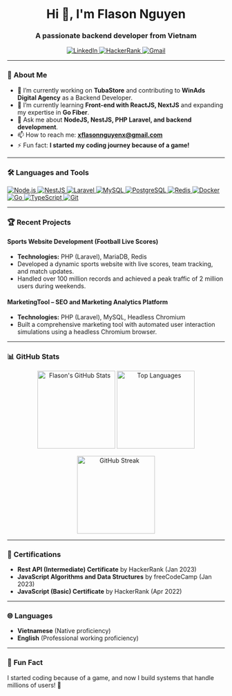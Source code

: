 <h1 align="center">Hi 👋, I'm Flason Nguyen</h1>
<h3 align="center">A passionate backend developer from Vietnam</h3>

<p align="center">
  <a href="https://linkedin.com/in/flasonnguyen" target="blank">
    <img src="https://img.shields.io/badge/LinkedIn-0077B5?style=for-the-badge&logo=linkedin&logoColor=white" alt="LinkedIn" />
  </a>
  <a href="https://www.hackerrank.com/@flasonnguyen" target="blank">
    <img src="https://img.shields.io/badge/HackerRank-2EC866?style=for-the-badge&logo=hackerrank&logoColor=white" alt="HackerRank" />
  </a>
  <a href="mailto:xflasonnguyenx@gmail.com" target="blank">
    <img src="https://img.shields.io/badge/Gmail-D14836?style=for-the-badge&logo=gmail&logoColor=white" alt="Gmail" />
  </a>
</p>

---

### 🚀 **About Me**

- 🔭 I’m currently working on **TubaStore** and contributing to **WinAds Digital Agency** as a Backend Developer.
- 🌱 I’m currently learning **Front-end with ReactJS, NextJS** and expanding my expertise in **Go Fiber**.
- 💬 Ask me about **NodeJS, NestJS, PHP Laravel, and backend development**.
- 📫 How to reach me: **xflasonnguyenx@gmail.com**
- ⚡ Fun fact: **I started my coding journey because of a game!**

---

### 🛠️ **Languages and Tools**

<p align="left">
  <a href="https://nodejs.org" target="_blank" rel="noreferrer">
    <img src="https://img.shields.io/badge/Node.js-339933?style=for-the-badge&logo=nodedotjs&logoColor=white" alt="Node.js" />
  </a>
  <a href="https://nestjs.com/" target="_blank" rel="noreferrer">
    <img src="https://img.shields.io/badge/NestJS-E0234E?style=for-the-badge&logo=nestjs&logoColor=white" alt="NestJS" />
  </a>
  <a href="https://laravel.com/" target="_blank" rel="noreferrer">
    <img src="https://img.shields.io/badge/Laravel-FF2D20?style=for-the-badge&logo=laravel&logoColor=white" alt="Laravel" />
  </a>
  <a href="https://www.mysql.com/" target="_blank" rel="noreferrer">
    <img src="https://img.shields.io/badge/MySQL-4479A1?style=for-the-badge&logo=mysql&logoColor=white" alt="MySQL" />
  </a>
  <a href="https://www.postgresql.org" target="_blank" rel="noreferrer">
    <img src="https://img.shields.io/badge/PostgreSQL-4169E1?style=for-the-badge&logo=postgresql&logoColor=white" alt="PostgreSQL" />
  </a>
  <a href="https://redis.io" target="_blank" rel="noreferrer">
    <img src="https://img.shields.io/badge/Redis-DC382D?style=for-the-badge&logo=redis&logoColor=white" alt="Redis" />
  </a>
  <a href="https://www.docker.com/" target="_blank" rel="noreferrer">
    <img src="https://img.shields.io/badge/Docker-2496ED?style=for-the-badge&logo=docker&logoColor=white" alt="Docker" />
  </a>
  <a href="https://golang.org/" target="_blank" rel="noreferrer">
    <img src="https://img.shields.io/badge/Go-00ADD8?style=for-the-badge&logo=go&logoColor=white" alt="Go" />
  </a>
  <a href="https://www.typescriptlang.org/" target="_blank" rel="noreferrer">
    <img src="https://img.shields.io/badge/TypeScript-3178C6?style=for-the-badge&logo=typescript&logoColor=white" alt="TypeScript" />
  </a>
  <a href="https://git-scm.com/" target="_blank" rel="noreferrer">
    <img src="https://img.shields.io/badge/Git-F05032?style=for-the-badge&logo=git&logoColor=white" alt="Git" />
  </a>
</p>

---

### 🏆 **Recent Projects**

#### **Sports Website Development (Football Live Scores)**
- **Technologies:** PHP (Laravel), MariaDB, Redis
- Developed a dynamic sports website with live scores, team tracking, and match updates.
- Handled over 100 million records and achieved a peak traffic of 2 million users during weekends.

#### **MarketingTool – SEO and Marketing Analytics Platform**
- **Technologies:** PHP (Laravel), MySQL, Headless Chromium
- Built a comprehensive marketing tool with automated user interaction simulations using a headless Chromium browser.
---

### 📊 **GitHub Stats**

<p align="center">
  <img height="180em" src="https://github-readme-stats.vercel.app/api?username=flasonme&show_icons=true&theme=radical" alt="Flason's GitHub Stats" />
  <img height="180em" src="https://github-readme-stats.vercel.app/api/top-langs?username=flasonme&layout=compact&theme=radical" alt="Top Languages" />
</p>

<p align="center">
  <img height="180em" src="https://streak-stats.demolab.com/?user=flasonme&theme=highcontrast" alt="GitHub Streak" />
</p>

---
### 📜 **Certifications**
- **Rest API (Intermediate) Certificate** by HackerRank (Jan 2023)
- **JavaScript Algorithms and Data Structures** by freeCodeCamp (Jan 2023)
- **JavaScript (Basic) Certificate** by HackerRank (Apr 2022)

---

### 🌐 **Languages**
- **Vietnamese** (Native proficiency)
- **English** (Professional working proficiency)

---

### 🎨 **Fun Fact**
I started coding because of a game, and now I build systems that handle millions of users! 🚀